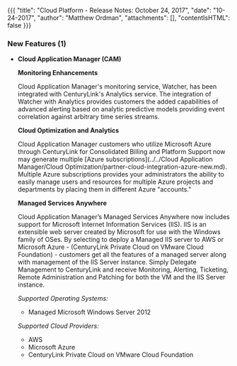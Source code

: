 {{{
"title": "Cloud Platform - Release Notes: October 24, 2017",
"date": "10-24-2017",
"author": "Matthew Ordman",
"attachments": [],
"contentIsHTML": false
}}}

### New Features (1)
* __Cloud Application Manager (CAM)__

  __Monitoring Enhancements__

  Cloud Application Manager's monitoring service, Watcher, has been integrated with CenturyLink's Analytics service.  The integration of Watcher with Analytics provides customers the added capabilities of advanced alerting based on analytic predictive models providing event correlation against arbitrary time series streams.

  __Cloud Optimization and Analytics__

  Cloud Application Manager customers who utilize Microsoft Azure through CenturyLink for Consolidated Billing and Platform Support now may generate multiple [Azure subscriptions](../../Cloud Application Manager/Cloud Optimization/partner-cloud-integration-azure-new.md). Multiple Azure subscriptions provides your administrators the ability to easily manage users and resources for multiple Azure projects and departments by placing them in different Azure "accounts."

  __Managed Services Anywhere__

  Cloud Application Manager’s Managed Services Anywhere now includes support for Microsoft Internet Information Services (IIS).  IIS is an extensible web server created by Microsoft for use with the Windows family of OSes.  By selecting to deploy a Managed IIS server to AWS or Microsoft Azure - (CenturyLink Private Cloud on VMware Cloud Foundation) - customers get all the features of a managed server along with management of the IIS Server instance.  Simply Delegate Management to CenturyLink and receive Monitoring, Alerting, Ticketing, Remote Administration and Patching for both the VM and the IIS Server instance.


  *Supported Operating Systems:*

  * Managed Microsoft Windows Server 2012

  *Supported Cloud Providers:*
  * AWS
  * Microsoft Azure
  * CenturyLink Private Cloud on VMware Cloud Foundation
